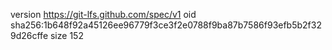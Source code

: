 version https://git-lfs.github.com/spec/v1
oid sha256:1b648f92a45126ee96779f3ce3f2e0788f9ba87b7586f93efb5b2f329d26cffe
size 152
